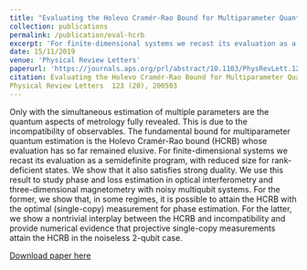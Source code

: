 ```yaml
---
title: "Evaluating the Holevo Cramér-Rao Bound for Multiparameter Quantum Metrology"
collection: publications
permalink: /publication/eval-hcrb
excerpt: 'For finite-dimensional systems we recast its evaluation as a semidefinite program, with reduced size for rank-deficient states.'
date: 15/11/2019
venue: 'Physical Review Letters'
paperurl: 'https://journals.aps.org/prl/abstract/10.1103/PhysRevLett.123.200503'
citation: Evaluating the Holevo Cramér-Rao Bound for Multiparameter Quantum Metrology, F Albarelli, JF Friel, A Datta *Physical Review Letters* 123 (20), 200503
Physical Review Letters  123 (20), 200503
---
```

Only with the simultaneous estimation of multiple parameters are the quantum aspects of metrology fully revealed. This is due to the incompatibility of observables. The fundamental bound for multiparameter quantum estimation is the Holevo Cramér-Rao bound (HCRB) whose evaluation has so far remained elusive. For finite-dimensional systems we recast its evaluation as a semidefinite program, with reduced size for rank-deficient states. We show that it also satisfies strong duality. We use this result to study phase and loss estimation in optical interferometry and three-dimensional magnetometry with noisy multiqubit systems. For the former, we show that, in some regimes, it is possible to attain the HCRB with the optimal (single-copy) measurement for phase estimation. For the latter, we show a nontrivial interplay between the HCRB and incompatibility and provide numerical evidence that projective single-copy measurements attain the HCRB in the noiseless 2-qubit case.


[Download paper here](https://arxiv.org/pdf/1906.05724.pdf)


